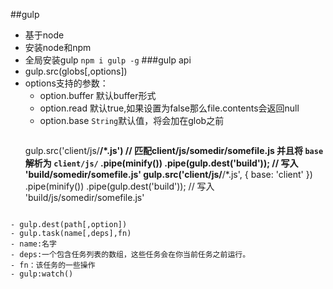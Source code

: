 ##gulp
 - 基于node
 - 安装node和npm
 - 全局安装gulp `npm i gulp -g`
###gulp api
 - gulp.src(globs[,options])
  - options支持的参数：
    - option.buffer 默认buffer形式
    - option.read 默认true,如果设置为false那么file.contents会返回null
    - option.base `String`默认值，将会加在glob之前
    > ``` js
    gulp.src('client/js/**/*.js') // 匹配client/js/somedir/somefile.js 并且将 `base` 解析为 `client/js/`
  .pipe(minify())
  .pipe(gulp.dest('build'));  // 写入 'build/somedir/somefile.js'
gulp.src('client/js/**/*.js', { base: 'client' })
  .pipe(minify())
  .pipe(gulp.dest('build'));  // 写入 'build/js/somedir/somefile.js'
  ```
  
- gulp.dest(path[,option])
- gulp.task(name[,deps],fn)
  - name:名字
  - deps:一个包含任务列表的数组，这些任务会在你当前任务之前运行。
  - fn：该任务的一些操作
- gulp:watch() 
